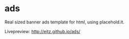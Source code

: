 # ads
Real sized banner ads template for html, using placehold.it.

Livepreview: http://eitz.github.io/ads/
